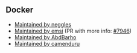 ## Docker

- [Maintained by neggles](https://github.com/neggles/sd-webui-docker)
- [Maintained by emsi](https://github.com/emsi/stable-diffusion-webui) (PR with more info: [#7946](https://github.com/AUTOMATIC1111/stable-diffusion-webui/pull/7946))
- [Maintained by AbdBarho](https://github.com/AbdBarho/stable-diffusion-webui-docker)
- [Maintained by camenduru](https://github.com/camenduru/stable-diffusion-webui-docker)